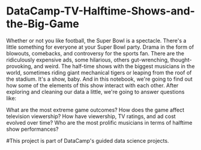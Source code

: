 # DataCamp-TV-Halftime-Shows-and-the-Big-Game
Whether or not you like football, the Super Bowl is a spectacle. There's a little something for everyone at your Super Bowl party. Drama in the form of blowouts, comebacks, and controversy for the sports fan. There are the ridiculously expensive ads, some hilarious, others gut-wrenching, thought-provoking, and weird. The half-time shows with the biggest musicians in the world, sometimes riding giant mechanical tigers or leaping from the roof of the stadium. It's a show, baby. And in this notebook, we're going to find out how some of the elements of this show interact with each other. After exploring and cleaning our data a little, we're going to answer questions like:

What are the most extreme game outcomes? How does the game affect television viewership? How have viewership, TV ratings, and ad cost evolved over time? Who are the most prolific musicians in terms of halftime show performances?

#This project is part of DataCamp's guided data science projects.

